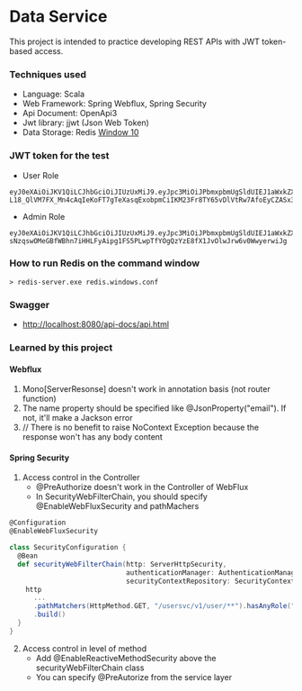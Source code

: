# Data Service
This project is intended to practice developing REST APIs with JWT token-based access.

### Techniques used
* Language: Scala
* Web Framework: Spring Webflux, Spring Security
* Api Document: OpenApi3
* Jwt library: jjwt (Json Web Token)
* Data Storage: Redis [Window 10](https://github.com/microsoftarchive/redis/releases)

### JWT token for the test
* User Role
```
eyJ0eXAiOiJKV1QiLCJhbGciOiJIUzUxMiJ9.eyJpc3MiOiJPbmxpbmUgSldUIEJ1aWxkZXIiLCJpYXQiOjE2MjkxMTAwNzMsImV4cCI6MTY2MDY1MzM0MiwiYXVkIjoid3d3LmV4YW1wbGUuY29tIiwic3ViIjoidGVzdEBnbWFpbC5jb20iLCJyb2xlIjpbInVzZXIiXX0.Tqwu7GkP-L18_QlVM7FX_Mn4cAqIeKoFT7gTeXasqExobpmCiIKM23Fr8TY65vDlVtRw7AfoEyCZASx3E8SUVg
```

* Admin Role
```
eyJ0eXAiOiJKV1QiLCJhbGciOiJIUzUxMiJ9.eyJpc3MiOiJPbmxpbmUgSldUIEJ1aWxkZXIiLCJpYXQiOjE2MjkxMTAwNzMsImV4cCI6MTY2MDY1MzM0MiwiYXVkIjoid3d3LmV4YW1wbGUuY29tIiwic3ViIjoidGVzdEBnbWFpbC5jb20iLCJyb2xlIjpbInVzZXIiLCJhZG1pbiJdfQ.oAwLchw_VvNLjuV9-sNzqswOMeGBfWBhn7iHHLFyAipg1FS5PLwpTfYOgQzYzE8fX1JvOlwJrw6v0WwyerwiJg
```

### How to run Redis on the command window
```
> redis-server.exe redis.windows.conf
```
### Swagger
* [http://localhost:8080/api-docs/api.html](http://localhost:8080/api-docs/api.html)

### Learned by this project
#### Webflux
1. Mono[ServerResonse] doesn't work in annotation basis (not router function) 
2. The name property should be specified like @JsonProperty("email"). If not, it'll make a Jackson error
3. // There is no benefit to raise NoContext Exception because the response won't has any body content

#### Spring Security
1. Access control in the Controller
   * @PreAuthorize doesn't work in the Controller of WebFlux
   * In SecurityWebFilterChain, you should specify @EnableWebFluxSecurity and pathMachers
```scala
@Configuration
@EnableWebFluxSecurity

class SecurityConfiguration {
  @Bean
  def securityWebFilterChain(http: ServerHttpSecurity,
                             authenticationManager: AuthenticationManager,
                             securityContextRepository: SecurityContextRepository): SecurityWebFilterChain = {
    http      
      ...
      .pathMatchers(HttpMethod.GET, "/usersvc/v1/user/**").hasAnyRole("user", "admin")
      .build()    
  }
}
```
2. Access control in level of method
    * Add @EnableReactiveMethodSecurity above the securityWebFilterChain class
    * You can specify @PreAutorize from the service layer
